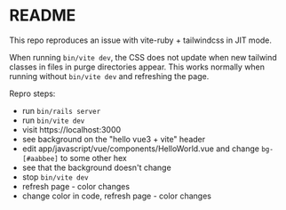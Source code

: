 # README

This repo reproduces an issue with vite-ruby + tailwindcss in JIT mode.

When running `bin/vite dev`, the CSS does not update when new tailwind classes in files in purge directories appear. This works normally when running without `bin/vite dev` and refreshing the page.

Repro steps:

* run `bin/rails server`
* run `bin/vite dev`
* visit https://localhost:3000
* see background on the "hello vue3 + vite" header
* edit app/javascript/vue/components/HelloWorld.vue and change `bg-[#aabbee]` to some other hex
* see that the background doesn't change
* stop `bin/vite dev`
* refresh page - color changes
* change color in code, refresh page - color changes
